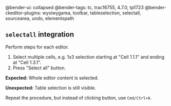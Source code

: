 @bender-ui: collapsed
@bender-tags: tc, trac16755, 4.7.0, tp1723
@bender-ckeditor-plugins: wysiwygarea, toolbar, tableselection, selectall, sourcearea, undo, elementspath

## `selectall` integration

Perform steps for each editor.

1. Select multiple cells, e.g. 1x3 selection starting at "Cell 1.1.1" and ending at "Cell 1.3.1".
1. Press "Select all" button.

**Expected:**
Whole editor content is selected.

**Unexpected:**
Table selection is still visible.

Repeat the procedure, but instead of clicking button, use `Cmd/Ctrl+A`.
